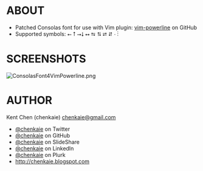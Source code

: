 ABOUT
=====
* Patched Consolas font for use with Vim plugin: [vim-powerline](https://github.com/Lokaltog/vim-powerline) on GitHub
* Supported symbols: ⭠ ⭡ ⭢⭣ ⭤ ⮀ ⮁ ⮂ ⮃ ⋅ ⋮

SCREENSHOTS
====
![ConsolasFont4VimPowerline.png](https://raw.github.com/chenkaie/ConsolasFont4VimPowerline/master/ConsolasFont4VimPowerline.png)

AUTHOR
======

Kent Chen (chenkaie) <chenkaie@gmail.com>

* [@chenkaie](https://twitter.com/chenkaie) on Twitter
* [@chenkaie](https://github.com/chenkaie) on GitHub
* [@chenkaie](http://www.slideshare.net/chenkaie) on SlideShare
* [@chenkaie](http://www.linkedin.com/in/chenkaie) on LinkedIn
* [@chenkaie](http://www.plurk.com/chenkaie) on Plurk 
* <http://chenkaie.blogspot.com>

